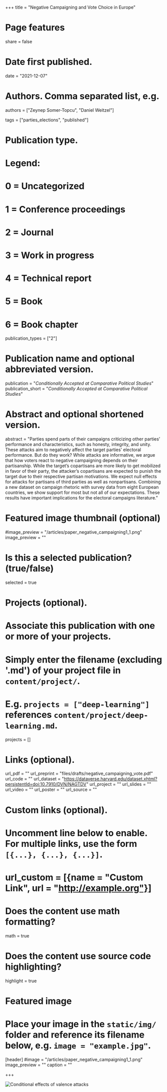 +++
title = "Negative Campaigning and Vote Choice in Europe"

# Page features
share =  false 

# Date first published.
date = "2021-12-07"

# Authors. Comma separated list, e.g.
authors = ["Zeynep Somer-Topcu", "Daniel Weitzel"]

tags = ["parties_elections", "published"]


# Publication type.
# Legend:
# 0 = Uncategorized
# 1 = Conference proceedings
# 2 = Journal
# 3 = Work in progress
# 4 = Technical report
# 5 = Book
# 6 = Book chapter
publication_types = ["2"]

# Publication name and optional abbreviated version.
publication = "*Conditionally Accepted at Comparative Political Studies*"
publication_short = "*Conditionally Accepted at Comparative Political Studies*"

# Abstract and optional shortened version.
abstract = "Parties spend parts of their campaigns criticizing other parties’ performance and characteristics, such as honesty, integrity, and unity. These attacks aim to negatively affect the target parties’ electoral performance. But do they work? While attacks are informative, we argue that how voters react to negative campaigning depends on their partisanship. While the target’s copartisans are more likely to get mobilized in favor of their party, the attacker’s copartisans are expected to punish the target due to their respective partisan motivations. We expect null effects for attacks for partisans of third parties as well as nonpartisans. Combining a new dataset on campaign rhetoric with survey data from eight European countries, we show support for most but not all of our expectations. These results have important implications for the electoral campaigns literature."

# Featured image thumbnail (optional)
#image_preview = "/articles/paper_negative_campaigning1_1.png"
image_preview = ""

# Is this a selected publication? (true/false)
selected = true

# Projects (optional).
#   Associate this publication with one or more of your projects.
#   Simply enter the filename (excluding '.md') of your project file in `content/project/`.
#   E.g. `projects = ["deep-learning"]` references `content/project/deep-learning.md`.
projects = []

# Links (optional).
url_pdf = ""
url_preprint = "files/drafts/negative_campaigning_vote.pdf"
url_code = ""
url_dataset = "https://dataverse.harvard.edu/dataset.xhtml?persistentId=doi:10.7910/DVN/NAGTDV"
url_project = ""
url_slides = ""
url_video = ""
url_poster = ""
url_source = ""

# Custom links (optional).
#   Uncomment line below to enable. For multiple links, use the form `[{...}, {...}, {...}]`.
# url_custom = [{name = "Custom Link", url = "http://example.org"}]

# Does the content use math formatting?
math = true

# Does the content use source code highlighting?
highlight = true

# Featured image
# Place your image in the `static/img/` folder and reference its filename below, e.g. `image = "example.jpg"`.
[header]
#image = "/articles/paper_negative_campaigning1_1.png"
image_preview = ""
caption = ""

+++

![Conditional effects of valence attacks](../../img/articles/paper_negative_campaigning1_1.png)

